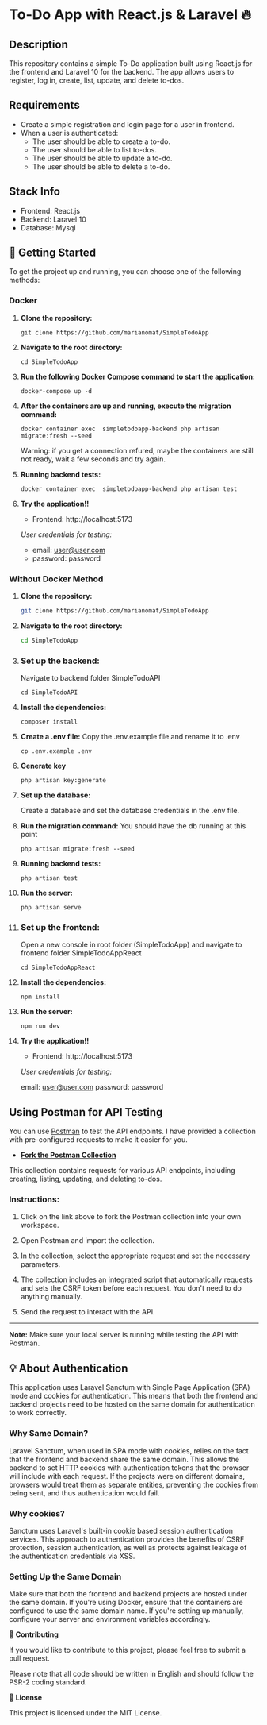 # To-Do App with React.js & Laravel 🔥

## Description

This repository contains a simple To-Do application built using React.js for the frontend and Laravel 10 for the backend. The app allows users to register, log in, create, list, update, and delete to-dos.

## Requirements

-   Create a simple registration and login page for a user in frontend.
-   When a user is authenticated:
    -   The user should be able to create a to-do.
    -   The user should be able to list to-dos.
    -   The user should be able to update a to-do.
    -   The user should be able to delete a to-do.

## Stack Info

-   Frontend: React.js
-   Backend: Laravel 10
-   Database: Mysql

## 🚀 Getting Started

To get the project up and running, you can choose one of the following methods:

### Docker

1. **Clone the repository:**

    ```
    git clone https://github.com/marianomat/SimpleTodoApp
    ```

2. **Navigate to the root directory:**

    ```
    cd SimpleTodoApp
    ```

3. **Run the following Docker Compose command to start the application:**

    ```
    docker-compose up -d
    ```

4. **After the containers are up and running, execute the migration command:**

    ```
    docker container exec  simpletodoapp-backend php artisan migrate:fresh --seed
    ```

    Warning: if you get a connection refured, maybe the containers are still not ready, wait a few seconds and try again.

5. **Running backend tests:**

    ```
    docker container exec  simpletodoapp-backend php artisan test
    ```

6. **Try the application!!**

    - Frontend: http://localhost:5173

    _User credentials for testing:_

    - email: user@user.com
    - password: password

### Without Docker Method

1.  **Clone the repository:**

    ```bash
    git clone https://github.com/marianomat/SimpleTodoApp
    ```

2.  **Navigate to the root directory:**

    ```bash
    cd SimpleTodoApp
    ```

3.  ### **Set up the backend:**

    Navigate to backend folder SimpleTodoAPI

    ```
    cd SimpleTodoAPI
    ```

4.  **Install the dependencies:**

    ```
    composer install
    ```

5.  **Create a .env file:**
    Copy the .env.example file and rename it to .env

    ```
    cp .env.example .env
    ```

6.  **Generate key**

    ```
    php artisan key:generate
    ```

7.  **Set up the database:**

    Create a database and set the database credentials in the .env file.

8.  **Run the migration command:**
    You should have the db running at this point

    ```
    php artisan migrate:fresh --seed
    ```

9.  **Running backend tests:**

    ```
    php artisan test
    ```

10. **Run the server:**

    ```
    php artisan serve
    ```

11. ### Set up the frontend:

    Open a new console in root folder (SimpleTodoApp) and navigate to frontend folder SimpleTodoAppReact

    ```
    cd SimpleTodoAppReact
    ```

12. **Install the dependencies:**

    ```
    npm install
    ```

13. **Run the server:**

    ```
    npm run dev
    ```

14. **Try the application!!**

    -   Frontend: http://localhost:5173

    _User credentials for testing:_

    email: user@user.com
    password: password

## Using Postman for API Testing

You can use [Postman](https://www.postman.com/) to test the API endpoints. I have provided a collection with pre-configured requests to make it easier for you.

-   [**Fork the Postman Collection**](https://www.postman.com/marianopereyra95/workspace/simpletodoapp/collection/9578844-d734fe92-44cd-4812-a0ba-fd221aaba124?action=share&creator=9578844&active-environment=9578844-cebaa4d7-7010-4aae-84c8-3f0fe1290071)

This collection contains requests for various API endpoints, including creating, listing, updating, and deleting to-dos.

### Instructions:

1. Click on the link above to fork the Postman collection into your own workspace.

2. Open Postman and import the collection.

3. In the collection, select the appropriate request and set the necessary parameters.

4. The collection includes an integrated script that automatically requests and sets the CSRF token before each request. You don't need to do anything manually.

5. Send the request to interact with the API.

---

**Note:** Make sure your local server is running while testing the API with Postman.

## 💡 About Authentication

This application uses Laravel Sanctum with Single Page Application (SPA) mode and cookies for authentication. This means that both the frontend and backend projects need to be hosted on the same domain for authentication to work correctly.

### Why Same Domain?

Laravel Sanctum, when used in SPA mode with cookies, relies on the fact that the frontend and backend share the same domain. This allows the backend to set HTTP cookies with authentication tokens that the browser will include with each request. If the projects were on different domains, browsers would treat them as separate entities, preventing the cookies from being sent, and thus authentication would fail.

### Why cookies?

Sanctum uses Laravel's built-in cookie based session authentication services. This approach to authentication provides the benefits of CSRF protection, session authentication, as well as protects against leakage of the authentication credentials via XSS.

### Setting Up the Same Domain

Make sure that both the frontend and backend projects are hosted under the same domain. If you're using Docker, ensure that the containers are configured to use the same domain name. If you're setting up manually, configure your server and environment variables accordingly.

🤝 **Contributing**

If you would like to contribute to this project, please feel free to submit a pull request.

Please note that all code should be written in English and should follow the PSR-2 coding standard.

📝 **License**

This project is licensed under the MIT License.

